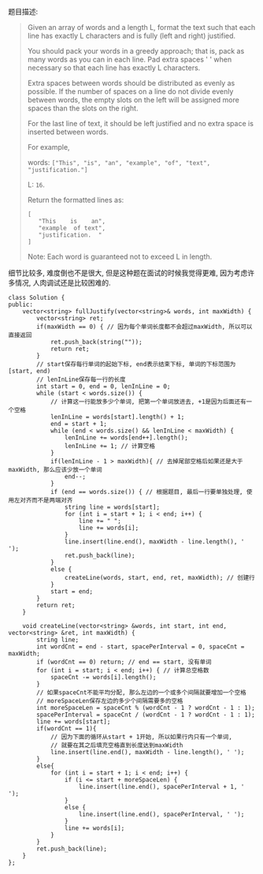 题目描述:

>Given an array of words and a length L, format the text such that each line has exactly L characters and is fully (left and right) justified.
>
>You should pack your words in a greedy approach; that is, pack as many words as you can in each line. Pad extra spaces ' ' when necessary so that each line has exactly L characters.
>
>Extra spaces between words should be distributed as evenly as possible. If the number of spaces on a line do not divide evenly between words, the empty slots on the left will be assigned more spaces than the slots on the right.
>
>For the last line of text, it should be left justified and no extra space is inserted between words.
>
>For example,
>
>words: `["This", "is", "an", "example", "of", "text", "justification."]`
>
>L: `16`.
>
>Return the formatted lines as:
>
>     [
>        "This    is    an",
>        "example  of text",
>        "justification.  "
>     ]
>Note: Each word is guaranteed not to exceed L in length.

细节比较多, 难度倒也不是很大, 但是这种题在面试的时候我觉得更难, 因为考虑许多情况, 人肉调试还是比较困难的.

    class Solution {
    public:
        vector<string> fullJustify(vector<string>& words, int maxWidth) {
            vector<string> ret;
            if(maxWidth == 0) { // 因为每个单词长度都不会超过maxWidth, 所以可以直接返回
                ret.push_back(string(""));
                return ret;
            }
            // start保存每行单词的起始下标, end表示结束下标, 单词的下标范围为[start, end)
            // lenInLine保存每一行的长度
            int start = 0, end = 0, lenInLine = 0;
            while (start < words.size()) {
                // 计算这一行能放多少个单词, 把第一个单词放进去, +1是因为后面还有一个空格
                lenInLine = words[start].length() + 1; 
                end = start + 1; 
                while (end < words.size() && lenInLine < maxWidth) {
                    lenInLine += words[end++].length();
                    lenInLine += 1; // 计算空格
                }
                if(lenInLine - 1 > maxWidth){ // 去掉尾部空格后如果还是大于maxWidth, 那么应该少放一个单词
                    end--;
                }
                if (end == words.size()) { // 根据题目, 最后一行要单独处理, 使用左对齐而不是两端对齐
                    string line = words[start];
                    for (int i = start + 1; i < end; i++) {
                        line += " ";
                        line += words[i];
                    }
                    line.insert(line.end(), maxWidth - line.length(), ' ');
                    ret.push_back(line);
                }
                else {
                    createLine(words, start, end, ret, maxWidth); // 创建行
                }
                start = end;
            }
            return ret;
        }

        void createLine(vector<string> &words, int start, int end, vector<string> &ret, int maxWidth) {
            string line;
            int wordCnt = end - start, spacePerInterval = 0, spaceCnt = maxWidth;
            if (wordCnt == 0) return; // end == start, 没有单词
            for (int i = start; i < end; i++) { // 计算总空格数
                spaceCnt -= words[i].length();
            }
            // 如果spaceCnt不能平均分配, 那么左边的一个或多个间隔就要增加一个空格
            // moreSpaceLen保存左边的多少个间隔需要多的空格
            int moreSpaceLen = spaceCnt % (wordCnt - 1 ? wordCnt - 1 : 1);
            spacePerInterval = spaceCnt / (wordCnt - 1 ? wordCnt - 1 : 1);
            line += words[start];
            if(wordCnt == 1){
                // 因为下面的循环从start + 1开始, 所以如果行内只有一个单词,
                // 就要在其之后填充空格直到长度达到maxWidth
                line.insert(line.end(), maxWidth - line.length(), ' ');
            }
            else{
                for (int i = start + 1; i < end; i++) {
                    if (i <= start + moreSpaceLen) {
                        line.insert(line.end(), spacePerInterval + 1, ' ');
                    }
                    else {
                        line.insert(line.end(), spacePerInterval, ' ');
                    }
                    line += words[i];
                }
            }
            ret.push_back(line);
        }
    };